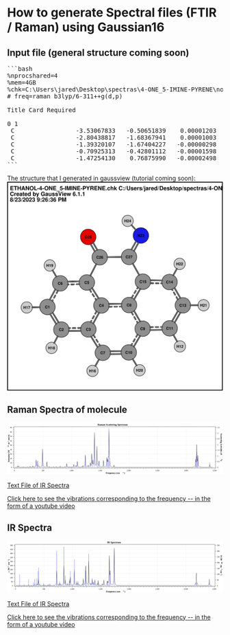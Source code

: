 # How to generate Spectral files (FTIR / Raman) using Gaussian16

## Input file (general structure coming soon)

<pre>
```bash
%nprocshared=4
%mem=4GB
%chk=C:\Users\jared\Desktop\spectras\4-ONE_5-IMINE-PYRENE\no_solvent\4-ONE_5-IMINE-PYRENE.chk
# freq=raman b3lyp/6-311++g(d,p)

Title Card Required

0 1 
 C                 -3.53067833   -0.50651839    0.00001203
 C                 -2.80438817   -1.68367941    0.00001003
 C                 -1.39320107   -1.67404227   -0.00000298
 C                 -0.70925313   -0.42801112   -0.00001598
 C                 -1.47254130    0.76875990   -0.00002498
```
</pre>

The structure that I generated in gaussview (tutorial coming soon):
![SVG Image](4-ONE_5-IMINE-PYRENE.svg)

## Raman Spectra of molecule

![RAMAN Spectra](4-ONE_5-IMINE-PYRENE_RAMAN.svg)  

[Text File of IR Spectra](./4-ONE_5-IMINE-PYRENE_RAMAN.txt)  

[Click here to see the vibrations corresponding to the frequency -- in the form of a youtube video](https://youtu.be/dSSjFWpgr0c)  

## IR Spectra
![IR Spectra](4-ONE_5-IMINE-PYRENE_IR.svg)  

[Text File of IR Spectra](./4-ONE_5-IMINE-PYRENE_IR.txt)  

[Click here to see the vibrations corresponding to the frequency -- in the form of a youtube video](https://youtu.be/dSSjFWpgr0c)
